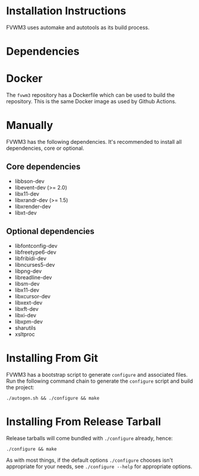 Installation Instructions
=========================

FVWM3 uses automake and autotools as its build process.

Dependencies
============

Docker
======

The `fvwm3` repository has a Dockerfile which can be used to build the
repository.  This is the same Docker image as used by Github Actions.

Manually
========

FVWM3 has the following dependencies.  It's recommended to install all
dependencies, core or optional.

## Core dependencies

* libbson-dev
* libevent-dev (>= 2.0)
* libx11-dev
* libxrandr-dev (>= 1.5)
* libxrender-dev
* libxt-dev

## Optional dependencies

* libfontconfig-dev
* libfreetype6-dev
* libfribidi-dev
* libncurses5-dev
* libpng-dev
* libreadline-dev
* libsm-dev
* libx11-dev
* libxcursor-dev
* libxext-dev
* libxft-dev
* libxi-dev
* libxpm-dev
* sharutils
* xsltproc

Installing From Git
===================

FVWM3 has a bootstrap script to generate `configure` and associated files.
Run the following command chain to generate the `configure` script and build
the project:

```
./autogen.sh && ./configure && make
```

Installing From Release Tarball
===============================

Release tarballs will come bundled with `./configure` already, hence:

```
./configure && make
```

As with most things, if the default options `./configure` chooses isn't
appropriate for your needs, see `./configure --help` for appropriate options.
